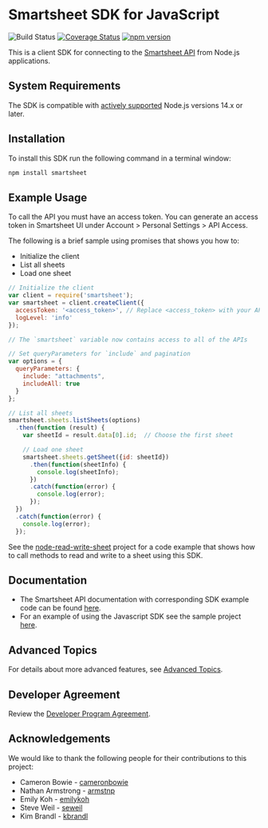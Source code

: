 # Smartsheet SDK for JavaScript
![Build Status](https://github.com/smartsheet/smartsheet-javascript-sdk/actions/workflows/test-build.yaml/badge.svg) [![Coverage Status](https://coveralls.io/repos/github/smartsheet/smartsheet-javascript-sdk/badge.svg?branch=mainline)](https://coveralls.io/github/smartsheet/smartsheet-javascript-sdk?branch=mainline) [![npm version](https://badge.fury.io/js/smartsheet.svg)](https://badge.fury.io/js/smartsheet)

This is a client SDK for connecting to the [Smartsheet API](https://smartsheet.redoc.ly/) from Node.js applications.

## System Requirements

The SDK is compatible with [actively supported](https://github.com/nodejs/release#release-schedule) Node.js versions 14.x or later.

## Installation

To install this SDK run the following command in a terminal window:

```bash
npm install smartsheet
```

## Example Usage

To call the API you must have an access token. You can generate an access token in Smartsheet UI under Account > Personal Settings > API Access.

The following is a brief sample using promises that shows you how to:

* Initialize the client
* List all sheets
* Load one sheet


```javascript
// Initialize the client
var client = require('smartsheet');
var smartsheet = client.createClient({
  accessToken: '<access_token>', // Replace <access_token> with your API token
  logLevel: 'info'
});

// The `smartsheet` variable now contains access to all of the APIs

// Set queryParameters for `include` and pagination
var options = {
  queryParameters: {
    include: "attachments",
    includeAll: true
  }
};

// List all sheets
smartsheet.sheets.listSheets(options)
  .then(function (result) {
    var sheetId = result.data[0].id;  // Choose the first sheet

    // Load one sheet
    smartsheet.sheets.getSheet({id: sheetId})
      .then(function(sheetInfo) {
        console.log(sheetInfo);
      })
      .catch(function(error) {
        console.log(error);
      });
  })
  .catch(function(error) {
    console.log(error);
  });
```

 See the [node-read-write-sheet](https://github.com/smartsheet-samples/node-read-write-sheet) project for a code example that shows how to call methods to read and write to a sheet using this SDK.
## Documentation

* The Smartsheet API documentation with corresponding SDK example code can be found [here](https://smartsheet.redoc.ly/).
* For an example of using the Javascript SDK see the sample project [here](https://github.com/smartsheet-samples/node-read-write-sheet).

## Advanced Topics
For details about more advanced features, see [Advanced Topics](ADVANCED.md).

## Developer Agreement
Review the [Developer Program Agreement](https://www.smartsheet.com/legal/developer-program-agreement).

## Acknowledgements

We would like to thank the following people for their contributions to this project:

* Cameron Bowie - [cameronbowie](https://github.com/cameronbowie)
* Nathan Armstrong - [armstnp](https://github.com/armstnp)
* Emily Koh - [emilykoh](https://github.com/emilykoh)
* Steve Weil - [seweil](https://github.com/seweil)
* Kim Brandl - [kbrandl](https://github.com/kbrandl)
